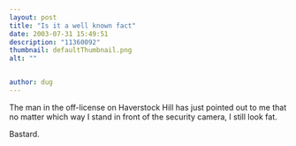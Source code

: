 ```yaml
---
layout: post
title: "Is it a well known fact"
date: 2003-07-31 15:49:51
description: "11360092"
thumbnail: defaultThumbnail.png
alt: ""


author: dug
---
```


<p>The man in the off-license on Haverstock Hill has just pointed out to me that no matter which way I stand in front of the security camera, I still look fat.</p>

<p>Bastard.</p>
